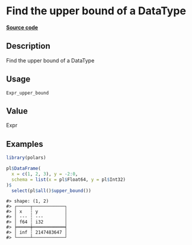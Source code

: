 
# Find the upper bound of a DataType

[**Source code**](https://github.com/pola-rs/r-polars/tree/3908b5beab9ec917b825bad8f9a820caad37cb4a/R/#L)

## Description

Find the upper bound of a DataType

## Usage

<pre><code class='language-R'>Expr_upper_bound
</code></pre>

## Value

Expr

## Examples

``` r
library(polars)

pl$DataFrame(
  x = c(1, 2, 3), y = -2:0,
  schema = list(x = pl$Float64, y = pl$Int32)
)$
  select(pl$all()$upper_bound())
```

    #> shape: (1, 2)
    #> ┌─────┬────────────┐
    #> │ x   ┆ y          │
    #> │ --- ┆ ---        │
    #> │ f64 ┆ i32        │
    #> ╞═════╪════════════╡
    #> │ inf ┆ 2147483647 │
    #> └─────┴────────────┘

